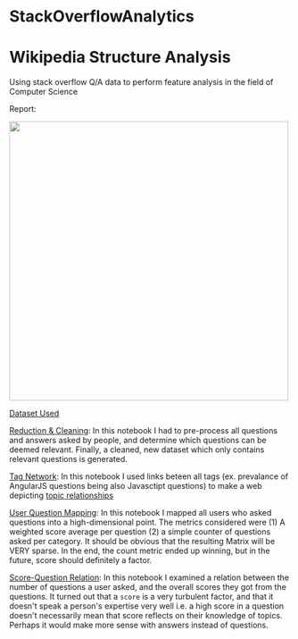 # StackOverflowAnalytics

# Wikipedia Structure Analysis
Using stack overflow Q/A data to perform feature analysis in the field of Computer Science

Report:

<img src="/outputs/DM-poster.png" width="500px">

[Dataset Used](https://www.kaggle.com/stackoverflow/stacksample)

[Reduction & Cleaning](https://nbviewer.jupyter.org/github/TarunSunkaraneni/StackOverflowAnalytics/blob/master/Notebooks/reduction_and_cleaning.ipynb): In this notebook I had to pre-process all questions and answers asked by people, and determine which questions can be deemed relevant. Finally, a cleaned, new dataset which only contains relevant questions is generated.

[Tag Network](https://nbviewer.jupyter.org/github/TarunSunkaraneni/StackOverflowAnalytics/blob/master/Notebooks/tag_network.ipynb): In this notebook I used links beteen all tags (ex. prevalance of AngularJS questions being also Javasctipt questions) to make a web depicting [topic relationships](https://github.com/TarunSunkaraneni/StackOverflowAnalytics/blob/master/Notebook/tag_links.png)

[User Question Mapping](https://nbviewer.jupyter.org/github/TarunSunkaraneni/StackOverflowAnalytics/blob/master/Notebooks/user_question_mapping.ipynb): In this notebook I mapped all users who asked questions into a high-dimensional point. The metrics considered were (1) A weighted score average per question (2) a simple counter of questions asked per category. It should be obvious that the resulting Matrix will be VERY sparse. In the end, the count metric ended up winning, but in the future, score should definitely a factor.

[Score-Question Relation](https://nbviewer.jupyter.org/github/TarunSunkaraneni/StackOverflowAnalytics/blob/master/Notebooks/score_tag_relation.ipynb): In this notebook I examined a relation between the number of questions a user asked, and the overall scores they got from the questions. It turned out that a `score` is a very turbulent factor, and that it doesn't speak a person's expertise very well i.e. a high score in a question doesn't necessarily mean that score reflects on their knowledge of topics. Perhaps it would make more sense with answers instead of questions. 

